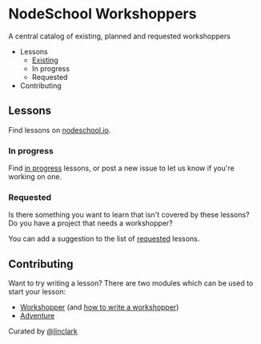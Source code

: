 NodeSchool Workshoppers
=======================

A central catalog of existing, planned and requested workshoppers

- Lessons
  - [Existing](#existing)
  - In progress
  - Requested
- Contributing

## Lessons

<a name="#existing"></a>Find lessons on [nodeschool.io](http://nodeschool.io).

### In progress

Find [in progress](https://github.com/nodeschool/workshoppers/issues?labels=status%3Ain+progress) lessons, or post a new issue to let us know if you're working on one.

### Requested

Is there something you want to learn that isn't covered by these lessons? Do you have a project that needs a workshopper? 

You can add a suggestion to the list of [requested](https://github.com/nodeschool/workshoppers/issues?labels=status%3Arequested) lessons.

## Contributing

Want to try writing a lesson? There are two modules which can be used to start your lesson:

- [Workshopper](https://github.com/rvagg/workshopper) (and [how to write a workshopper](http://lin-clark.com/blog/2014/07/01/authoring-nodejs-workshopper-lessons))
- [Adventure](https://github.com/substack/adventure)

Curated by [@linclark](https://github.com/linclark)
